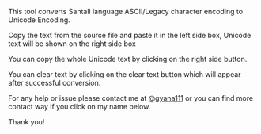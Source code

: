 This tool converts Santali language ASCII/Legacy character encoding to Unicode Encoding. 

Copy the text from the source file and paste it in the left side box, Unicode text will be shown on the right side box

You can copy the whole Unicode text by clicking on the right side button.

You can clear text by clicking on the clear text button which will appear after successful conversion.

For any help or issue please contact me at @[gyana111](https://github.com/gyan111) or you can find more contact way if you click on my name below.

Thank you!
